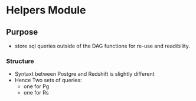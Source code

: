 # Helpers Module
## Purpose
- store sql queries outside of the DAG functions for re-use and readibility.

### Structure
- Syntaxt between Postgre and Redshift is slightly different
- Hence Two sets of queries:
    - one for Pg
    - one for Rs

